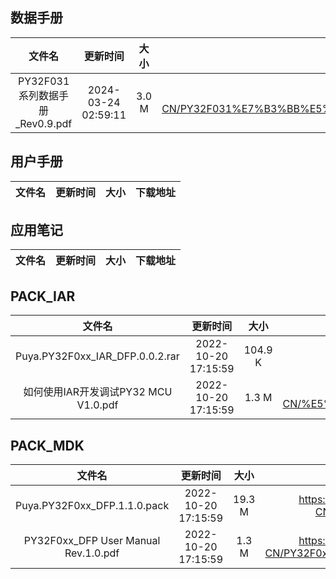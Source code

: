## 数据手册
| 文件名 | 更新时间 | 大小 | 下载地址 |
| :----: | :----: | :----: | :----: |
| PY32F031系列数据手册_Rev0.9.pdf | 2024-03-24 02:59:11 | 3.0 M | <https://download.py32.org/Datasheet/zh-CN/PY32F031%E7%B3%BB%E5%88%97%E6%95%B0%E6%8D%AE%E6%89%8B%E5%86%8C_Rev0.9.pdf> |
## 用户手册
| 文件名 | 更新时间 | 大小 | 下载地址 |
| :----: | :----: | :----: | :----: |
## 应用笔记
| 文件名 | 更新时间 | 大小 | 下载地址 |
| :----: | :----: | :----: | :----: |
## PACK_IAR
| 文件名 | 更新时间 | 大小 | 下载地址 |
| :----: | :----: | :----: | :----: |
| Puya.PY32F0xx_IAR_DFP.0.0.2.rar | 2022-10-20 17:15:59 | 104.9 K | <https://download.py32.org/PACK_IAR/zh-CN/Puya.PY32F0xx_IAR_DFP.0.0.2.rar> |
| 如何使用IAR开发调试PY32 MCU V1.0.pdf | 2022-10-20 17:15:59 | 1.3 M | <https://download.py32.org/PACK_IAR/zh-CN/%E5%A6%82%E4%BD%95%E4%BD%BF%E7%94%A8IAR%E5%BC%80%E5%8F%91%E8%B0%83%E8%AF%95PY32%20MCU%20V1.0.pdf> |
## PACK_MDK
| 文件名 | 更新时间 | 大小 | 下载地址 |
| :----: | :----: | :----: | :----: |
| Puya.PY32F0xx_DFP.1.1.0.pack | 2022-10-20 17:15:59 | 19.3 M | <https://download.py32.org/PACK_MDK/zh-CN/Puya.PY32F0xx_DFP.1.1.0.pack> |
| PY32F0xx_DFP User Manual Rev.1.0.pdf | 2022-10-20 17:15:59 | 1.3 M | <https://download.py32.org/PACK_MDK/zh-CN/PY32F0xx_DFP%20User%20Manual%20Rev.1.0.pdf> |
